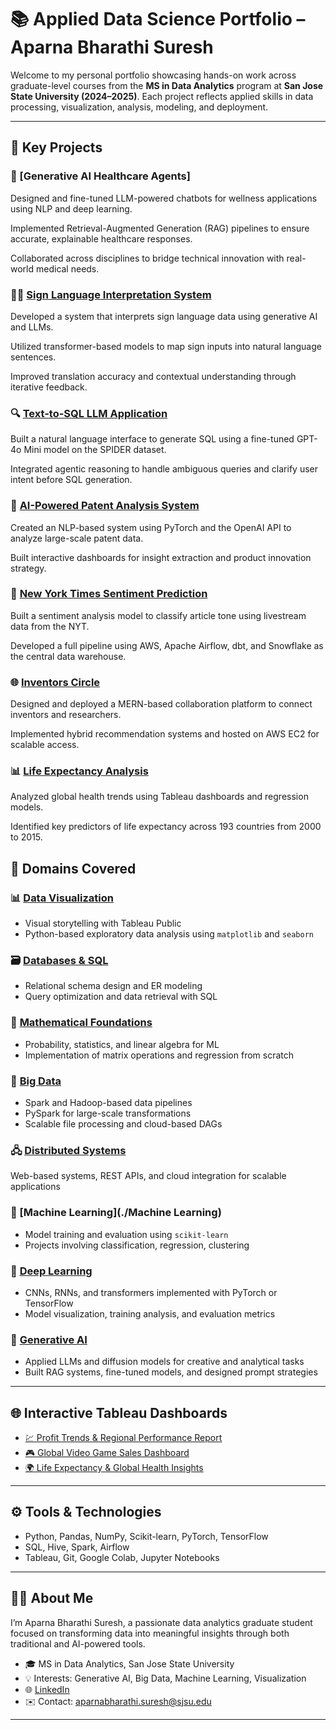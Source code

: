 # 📚 Applied Data Science Portfolio – Aparna Bharathi Suresh

Welcome to my personal portfolio showcasing hands-on work across graduate-level courses from the **MS in Data Analytics** program at **San Jose State University (2024–2025)**. Each project reflects applied skills in data processing, visualization, analysis, modeling, and deployment.

---
## 💼 Key Projects

### 🧬 [Generative AI Healthcare Agents]

Designed and fine-tuned LLM-powered chatbots for wellness applications using NLP and deep learning.

Implemented Retrieval-Augmented Generation (RAG) pipelines to ensure accurate, explainable healthcare responses.

Collaborated across disciplines to bridge technical innovation with real-world medical needs.

### 🧏‍♀️ [Sign Language Interpretation System](./DeepLearning/Project_SignLanguage)

Developed a system that interprets sign language data using generative AI and LLMs.

Utilized transformer-based models to map sign inputs into natural language sentences.

Improved translation accuracy and contextual understanding through iterative feedback.

### 🔍 [Text-to-SQL LLM Application](./GenAI/Project_TextToSQL)

Built a natural language interface to generate SQL using a fine-tuned GPT-4o Mini model on the SPIDER dataset.

Integrated agentic reasoning to handle ambiguous queries and clarify user intent before SQL generation.

### 🧠 [AI-Powered Patent Analysis System](./BigDataAnalytics/Project)

Created an NLP-based system using PyTorch and the OpenAI API to analyze large-scale patent data.

Built interactive dashboards for insight extraction and product innovation strategy.

### 📰 [New York Times Sentiment Prediction](./DataBaseSystems/NewYorkTimes_Analysis)

Built a sentiment analysis model to classify article tone using livestream data from the NYT.

Developed a full pipeline using AWS, Apache Airflow, dbt, and Snowflake as the central data warehouse.

### 🌐 [Inventors Circle](./DistribuedSystems/Project-InventorsCircle)

Designed and deployed a MERN-based collaboration platform to connect inventors and researchers.

Implemented hybrid recommendation systems and hosted on AWS EC2 for scalable access.

### 📊 [Life Expectancy Analysis](./MachineLearning/Project_LifeExpectancy)

Analyzed global health trends using Tableau dashboards and regression models.

Identified key predictors of life expectancy across 193 countries from 2000 to 2015.

## 🧠 Domains Covered

### 📊 [Data Visualization](./DataVisualization)
- Visual storytelling with Tableau Public
- Python-based exploratory data analysis using `matplotlib` and `seaborn`

### 🗃️ [Databases & SQL](./DatabaseSystems)
- Relational schema design and ER modeling
- Query optimization and data retrieval with SQL

### 📐 [Mathematical Foundations](./MathematicalMethodsForDataAnalytics)
- Probability, statistics, and linear algebra for ML
- Implementation of matrix operations and regression from scratch

### 🧵 [Big Data](./BigDataAnalytics)
- Spark and Hadoop-based data pipelines
- PySpark for large-scale transformations
- Scalable file processing and cloud-based DAGs

### 🖧 [Distributed Systems](./DistribuedSystems)
Web-based systems, REST APIs, and cloud integration for scalable applications

### 🧠 [Machine Learning](./Machine Learning)
- Model training and evaluation using `scikit-learn`
- Projects involving classification, regression, clustering

### 🤖 [Deep Learning](./DeepLearning)
- CNNs, RNNs, and transformers implemented with PyTorch or TensorFlow
- Model visualization, training analysis, and evaluation metrics

### 🧬 [Generative AI](./GenAI)
- Applied LLMs and diffusion models for creative and analytical tasks
- Built RAG systems, fine-tuned models, and designed prompt strategies

---

## 🌐 Interactive Tableau Dashboards

- [💹 Profit Trends & Regional Performance Report](https://public.tableau.com/views/Assignment4_AparnaSuresh/Story1)
- [🎮 Global Video Game Sales Dashboard](https://public.tableau.com/app/profile/aparna.bharathi.suresh/viz/Assignment1_Aparna_17087304538840/Story1)
- [🌍 Life Expectancy & Global Health Insights](https://public.tableau.com/views/DATA_230_Project/Story1?:language=en-US&publish=yes&:sid=&:display_count=n&:origin=viz_share_link)

---

## ⚙️ Tools & Technologies

- Python, Pandas, NumPy, Scikit-learn, PyTorch, TensorFlow  
- SQL, Hive, Spark, Airflow  
- Tableau, Git, Google Colab, Jupyter Notebooks  

---

## 👩‍💼 About Me

I’m Aparna Bharathi Suresh, a passionate data analytics graduate student focused on transforming data into meaningful insights through both traditional and AI-powered tools.

- 🎓 MS in Data Analytics, San Jose State University  
- 💡 Interests: Generative AI, Big Data, Machine Learning, Visualization  
- 🌐 [LinkedIn](https://www.linkedin.com/in/aparna-suresh-4520512a3/)  
- ✉️ Contact: aparnabharathi.suresh@sjsu.edu

---
